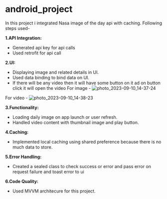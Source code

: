 # android_project

In this project i integrated Nasa image of the day api with caching. Following steps used-

**1.API Integration:**
- Generated api key for api calls
- Used retrofit for api call

**2.UI:**
- Displaying image and related details in UI.
- Used data binding to bind data on UI.
- If there will be any video then it will have some button on it ad on button click it will open the video
For image -
![photo_2023-09-10_14-37-24](https://github.com/payalsonipali/android_project/assets/45533629/b3b7b3c2-9de5-433b-8016-512f074be6fc)

For video -
![photo_2023-09-10_14-38-23](https://github.com/payalsonipali/android_project/assets/45533629/24ed05a5-765c-4f87-addc-4f72acdb70a2)

**3.Functionality:**
- Loading daily image on app launch or user refresh.
- Handled video content with thumbnail image and play button.

**4.Caching:**
- Implemented local caching using shared preference because there is no much data to store.

**5.Error Handling:**
- Created a sealed class to check success or error and pass error on request failure and toast error to ui

**6.Code Quality:**
- Used MVVM architecure for this project.
